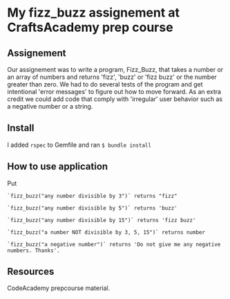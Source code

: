 # My fizz_buzz assignement at CraftsAcademy prep course

## Assignement
Our assignement was to write a program, Fizz_Buzz, that takes a number or an array of numbers and returns 'fizz', 'buzz' or 'fizz buzz' or the number greater than zero. We had to do several tests of the program and get intentional 'error messages' to figure out how to move forward. As an extra credit we could add code that comply with 'irregular' user behavior such as a negative number or a string.

## Install
I added `rspec` to Gemfile and ran `$ bundle install`

## How to use application
Put

    `fizz_buzz("any number divisible by 3")` returns "fizz"

    `fizz_buzz("any number divisible by 5")` returns 'buzz'

    `fizz_buzz("any number divisible by 15")` returns 'fizz buzz'

    `fizz_buzz("a number NOT divisible by 3, 5, 15")` returns number

    `fizz_buzz("a negative number")` returns 'Do not give me any negative numbers. Thanks'.

## Resources
CodeAcademy prepcourse material.
